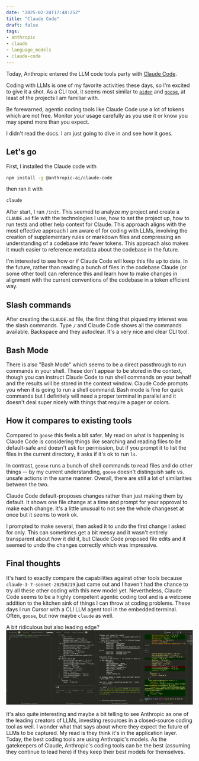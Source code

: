 ```yaml
---
date: "2025-02-24T17:48:25Z"
title: "Claude Code"
draft: false
tags:
- anthropic
- claude
- language_models
- claude-code
---
```


Today, Anthropic entered the LLM code tools party with [Claude Code](https://docs.anthropic.com/en/docs/agents-and-tools/claude-code/overview).

Coding with LLMs is one of my favorite activities these days, so I'm excited to give it a shot.
As a CLI tool, it seems most similar to [`aider`](https://github.com/Aider-AI/aider) and [`goose`](https://github.com/block/goose), at least of the projects I am familiar with.

Be forewarned, agentic coding tools like Claude Code use a lot of tokens which are not free.
Monitor your usage carefully as you use it or know you may spend more than you expect.

I didn't read the docs.
I am just going to dive in and see how it goes.

## Let's go

First, I installed the Claude code with

```sh
npm install -g @anthropic-ai/claude-code
```

then ran it with

```sh
claude
```

After start, I ran `/init`.
This seemed to analyze my project and create a `CLAUDE.md` file with the technologies I use, how to set the project up, how to run tests and other help context for Claude.
This approach aligns with the most effective approach I am aware of for coding with LLMs, involving the creation of supplementary rules or markdown files and compressing an understanding of a codebase into fewer tokens.
This approach also makes it much easier to reference metadata about the codebase in the future.

I'm interested to see how or if Claude Code will keep this file up to date.
In the future, rather than reading a bunch of files in the codebase Claude (or some other tool) can reference this and learn how to make changes in alignment with the current conventions of the codebase in a token efficient way.

## Slash commands

After creating the `CLAUDE.md` file, the first thing that piqued my interest was the slash commands.
Type `/` and Claude Code shows all the commands available.
Backspace and they autoclear.
It's a very nice and clear CLI tool.

## Bash Mode
There is also "Bash Mode" which seems to be a direct passthrough to run commands in your shell.
These don't appear to be stored in the context, though you can instruct Claude Code to run shell commands on your behalf and the results will be stored in the context window.
Claude Code prompts you when it is going to run a shell command.
Bash mode is fine for quick commands but I definitely will need a proper terminal in parallel and it doesn't deal super nicely with things that require a pager or colors.

## How it compares to existing tools

Compared to `goose` this feels a bit safer.
My read on what is happening is Claude Code is considering things like searching and reading files to be default-safe and doesn't ask for permission, but if you prompt it to list the files in the current directory, it asks if it's ok to run `ls`.

In contrast, `goose` runs a bunch of shell commands to read files and do other things -- by my current understanding, `goose` doesn't distinguish safe vs. unsafe actions in the same manner.
Overall, there are still a lot of similarities between the two.

Claude Code default-proposes changes rather than just making them by default.
It shows one file change at a time and prompt for your approval to make each change.
It's a little unusual to not see the whole changeset at once but it seems to work ok.

I prompted to make several, then asked it to undo the first change I asked for only.
This can sometimes get a bit messy and it wasn't entirely transparent about _how_ it did it, but Claude Code proposed file edits and it seemed to undo the changes correctly which was impressive.

## Final thoughts
It's hard to exactly compare the capabilities against other tools because `claude-3-7-sonnet-20250219` just came out and I haven't had the chance to try all these other coding with this new model yet.
Nevertheless, Claude Code seems to be a highly competent agentic coding tool and is a welcome addition to the kitchen sink of things I can throw at coding problems.
These days I run Cursor with a CLI LLM agent tool in the embedded terminal.
Often, `goose`, but now maybe `claude` as well.

A bit ridiculous but also leading edge?
![Screenshot showing multiple terminal windows with different LLM coding tools running simultaneously](terminals.png)

It's also quite interesting and maybe a bit telling to see Anthropic as one of the leading creators of LLMs, investing resources in a closed-source coding tool as well.
I wonder what that says about where they expect the future of LLMs to be captured.
My read is they think it's in the application layer.
Today, the best coding tools are using Anthropic's models.
As the gatekeepers of Claude, Anthropic's coding tools can be the best (assuming they continue to lead here) if they keep their best models for themselves.

